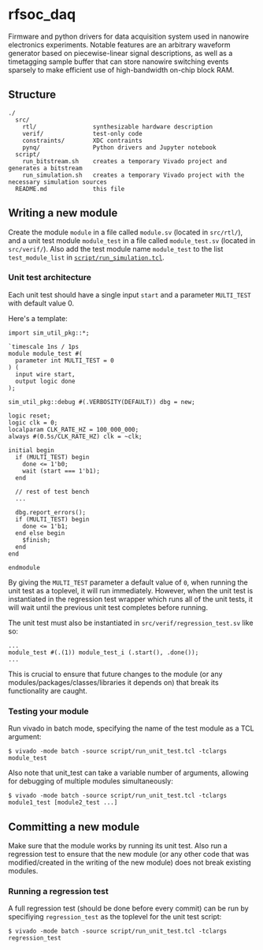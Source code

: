 # rfsoc_daq

Firmware and python drivers for data acquisition system used in nanowire electronics experiments.
Notable features are an arbitrary waveform generator based on piecewise-linear signal descriptions, as well as a timetagging sample buffer that can store nanowire switching events sparsely to make efficient use of high-bandwidth on-chip block RAM.

## Structure

```
./
  src/
    rtl/                synthesizable hardware description
    verif/              test-only code
    constraints/        XDC contraints
    pynq/               Python drivers and Jupyter notebook
  script/
    run_bitstream.sh    creates a temporary Vivado project and generates a bitstream
    run_simulation.sh   creates a temporary Vivado project with the necessary simulation sources
  README.md             this file
```
## Writing a new module

Create the module `module` in a file called `module.sv` (located in `src/rtl/`), and a unit test module `module_test` in a file called `module_test.sv` (located in `src/verif/`).
Also add the test module name `module_test` to the list `test_module_list` in [`script/run_simulation.tcl`](script/run_simulation.tcl).

### Unit test architecture

Each unit test should have a single input `start` and a parameter `MULTI_TEST` with default value 0.

Here's a template:
```
import sim_util_pkg::*;

`timescale 1ns / 1ps
module module_test #(
  parameter int MULTI_TEST = 0
) (
  input wire start,
  output logic done
);

sim_util_pkg::debug #(.VERBOSITY(DEFAULT)) dbg = new;

logic reset;
logic clk = 0;
localparam CLK_RATE_HZ = 100_000_000;
always #(0.5s/CLK_RATE_HZ) clk = ~clk;

initial begin
  if (MULTI_TEST) begin
    done <= 1'b0;
    wait (start === 1'b1);
  end

  // rest of test bench
  ...

  dbg.report_errors();
  if (MULTI_TEST) begin
    done <= 1'b1;
  end else begin
    $finish;
  end
end

endmodule
```

By giving the `MULTI_TEST` parameter a default value of `0`, when running the unit test as a toplevel, it will run immediately.
However, when the unit test is instantiated in the regression test wrapper which runs all of the unit tests, it will wait until the previous unit test completes before running.

The unit test must also be instantiated in `src/verif/regression_test.sv` like so:

```
...
module_test #(.(1)) module_test_i (.start(), .done());
...
```
This is crucial to ensure that future changes to the module (or any modules/packages/classes/libraries it depends on) that break its functionality are caught.

### Testing your module

Run vivado in batch mode, specifying the name of the test module as a TCL argument:

```
$ vivado -mode batch -source script/run_unit_test.tcl -tclargs module_test
```

Also note that unit_test can take a variable number of arguments, allowing for debugging of multiple modules simultaneously:

```
$ vivado -mode batch -source script/run_unit_test.tcl -tclargs module1_test [module2_test ...]
```

## Committing a new module

Make sure that the module works by running its unit test.
Also run a regression test to ensure that the new module (or any other code that was modified/created in the writing of the new module) does not break existing modules.

### Running a regression test

A full regression test (should be done before every commit) can be run by specifiying `regression_test` as the toplevel for the unit test script:

```
$ vivado -mode batch -source script/run_unit_test.tcl -tclargs regression_test
```
